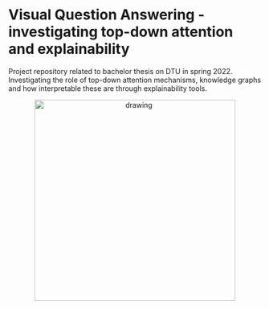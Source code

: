 # Visual Question Answering - investigating top-down attention and explainability

Project repository related to bachelor thesis on DTU in spring 2022. Investigating the role of top-down attention mechanisms, knowledge graphs and how interpretable these are through explainability tools.

<p align="center">
  <img src="https://github.com/albertkjoller/explainableVQA/blob/main/imgs/baseline.png" alt="drawing" width="400"/>
</p>
